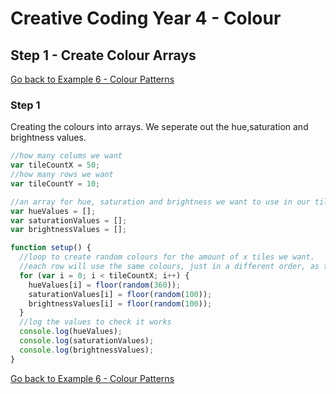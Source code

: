 # Creative Coding Year 4 - Colour
## Step 1 - Create Colour Arrays

[Go back to Example 6 - Colour Patterns](../)

### Step 1

Creating the colours into arrays. We seperate out the hue,saturation and brightness values.

```javascript
//how many colums we want
var tileCountX = 50;
//how many rows we want
var tileCountY = 10;

//an array for hue, saturation and brightness we want to use in our tiles
var hueValues = [];
var saturationValues = [];
var brightnessValues = [];

function setup() {
  //loop to create random colours for the amount of x tiles we want.
  //each row will use the same colours, just in a different order, as the last row
  for (var i = 0; i < tileCountX; i++) {
    hueValues[i] = floor(random(360));
    saturationValues[i] = floor(random(100));
    brightnessValues[i] = floor(random(100));
  }
  //log the values to check it works
  console.log(hueValues);
  console.log(saturationValues);
  console.log(brightnessValues);
}

```

[Go back to Example 6 - Colour Patterns](../)
